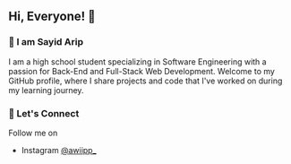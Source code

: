 ## Hi, Everyone! 👋

### 🚀 I am Sayid Arip
I am a high school student specializing in Software Engineering with a passion for Back-End and Full-Stack Web Development. Welcome to my GitHub profile, where I share projects and code that I've worked on during my learning journey.

### 🔗 Let's Connect
Follow me on
- Instagram [@awiipp_](https://www.instagram.com/awiipp_/)
